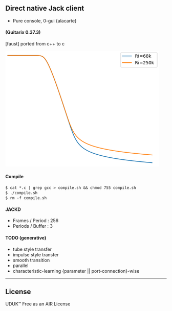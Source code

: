 
## Direct native Jack client

- Pure console, 0-gui {alacarte}

#### (Guitarix 0.37.3)  

[faust] ported from c++ to c

![alt text](https://raw.githubusercontent.com/soundbooze/soundbooze-pi/master/jack/tube.png "Home")

#### Compile

```
$ cat *.c | grep gcc > compile.sh && chmod 755 compile.sh
$ ./compile.sh 
$ rm -f compile.sh
```

#### JACKD

- Frames / Period : 256
- Periods / Buffer : 3

#### TODO (generative)

- tube style transfer
- impulse style transfer
- smooth transition
- parallel
- characteristic-learning {parameter || port-connection}-wise
___

## License

UDUK™ Free as an AIR License
